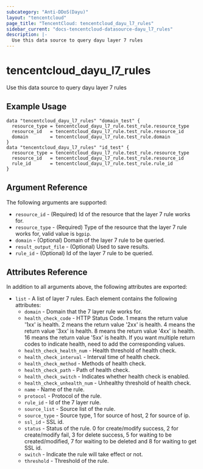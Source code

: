 ```yaml
---
subcategory: "Anti-DDoS(Dayu)"
layout: "tencentcloud"
page_title: "TencentCloud: tencentcloud_dayu_l7_rules"
sidebar_current: "docs-tencentcloud-datasource-dayu_l7_rules"
description: |-
  Use this data source to query dayu layer 7 rules
---
```


# tencentcloud_dayu_l7_rules

Use this data source to query dayu layer 7 rules

## Example Usage

```hcl
data "tencentcloud_dayu_l7_rules" "domain_test" {
  resource_type = tencentcloud_dayu_l7_rule.test_rule.resource_type
  resource_id   = tencentcloud_dayu_l7_rule.test_rule.resource_id
  domain        = tencentcloud_dayu_l7_rule.test_rule.domain
}
data "tencentcloud_dayu_l7_rules" "id_test" {
  resource_type = tencentcloud_dayu_l7_rule.test_rule.resource_type
  resource_id   = tencentcloud_dayu_l7_rule.test_rule.resource_id
  rule_id       = tencentcloud_dayu_l7_rule.test_rule.rule_id
}
```

## Argument Reference

The following arguments are supported:

* `resource_id` - (Required) Id of the resource that the layer 7 rule works for.
* `resource_type` - (Required) Type of the resource that the layer 7 rule works for, valid value is `bgpip`.
* `domain` - (Optional) Domain of the layer 7 rule to be queried.
* `result_output_file` - (Optional) Used to save results.
* `rule_id` - (Optional) Id of the layer 7 rule to be queried.

## Attributes Reference

In addition to all arguments above, the following attributes are exported:

* `list` - A list of layer 7 rules. Each element contains the following attributes:
  * `domain` - Domain that the 7 layer rule works for.
  * `health_check_code` - HTTP Status Code. 1 means the return value '1xx' is health. 2 means the return value '2xx' is health. 4 means the return value '3xx' is health. 8 means the return value '4xx' is health. 16 means the return value '5xx' is health. If you want multiple return codes to indicate health, need to add the corresponding values.
  * `health_check_health_num` - Health threshold of health check.
  * `health_check_interval` - Interval time of health check.
  * `health_check_method` - Methods of health check.
  * `health_check_path` - Path of health check.
  * `health_check_switch` - Indicates whether health check is enabled.
  * `health_check_unhealth_num` - Unhealthy threshold of health check.
  * `name` - Name of the rule.
  * `protocol` - Protocol of the rule.
  * `rule_id` - Id of the 7 layer rule.
  * `source_list` - Source list of the rule.
  * `source_type` - Source type, 1 for source of host, 2 for source of ip.
  * `ssl_id` - SSL id.
  * `status` - Status of the rule. 0 for create/modify success, 2 for create/modify fail, 3 for delete success, 5 for waiting to be created/modified, 7 for waiting to be deleted and 8 for waiting to get SSL id.
  * `switch` - Indicate the rule will take effect or not.
  * `threshold` - Threshold of the rule.


